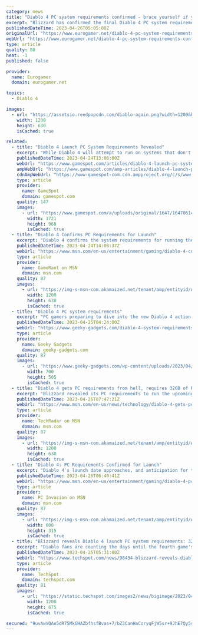 ```yaml
---
category: news
title: "Diablo 4 PC system requirements confirmed - brace yourself if you want to play in 4K"
excerpt: "Blizzard has confirmed the final Diablo 4 PC system requirements. There are four spec tiers outlined in a post on ..."
publishedDateTime: 2023-04-26T05:05:00Z
originalUrl: "https://www.eurogamer.net/diablo-4-pc-system-requirements-confirmed-brace-yourself-if-you-want-to-play-in-4k"
webUrl: "https://www.eurogamer.net/diablo-4-pc-system-requirements-confirmed-brace-yourself-if-you-want-to-play-in-4k"
type: article
quality: 80
heat: -1
published: false

provider:
  name: Eurogamer
  domain: eurogamer.net

topics:
  - Diablo 4

images:
  - url: "https://assetsio.reedpopcdn.com/diablo-again.png?width=1200&height=630&fit=crop&enable=upscale&auto=webp"
    width: 1200
    height: 630
    isCached: true

related:
  - title: "Diablo 4 Launch PC System Requirements Revealed"
    excerpt: "While Diablo 4 will attempt to run on systems that don't meet the recommended settings, Blizzard warns the game \"may be significantly diminished.\""
    publishedDateTime: 2023-04-24T13:06:00Z
    webUrl: "https://www.gamespot.com/articles/diablo-4-launch-pc-system-requirements-revealed/1100-6513508/"
    ampWebUrl: "https://www.gamespot.com/amp-articles/diablo-4-launch-pc-system-requirements-revealed/1100-6513508/"
    cdnAmpWebUrl: "https://www-gamespot-com.cdn.ampproject.org/c/s/www.gamespot.com/amp-articles/diablo-4-launch-pc-system-requirements-revealed/1100-6513508/"
    type: article
    provider:
      name: GameSpot
      domain: gamespot.com
    quality: 147
    images:
      - url: "https://www.gamespot.com/a/uploads/original/1647/16470614/4129181-diablo4systemrequirements.jpg"
        width: 1721
        height: 968
        isCached: true
  - title: "Diablo 4 Confirms PC Requirements for Launch"
    excerpt: "Diablo 4 confirms the system requirements for running the game on PC at launch, making players even more eager for the next entry in the franchise."
    publishedDateTime: 2023-04-24T14:08:37Z
    webUrl: "https://www.msn.com/en-us/entertainment/gaming/diablo-4-confirms-pc-requirements-for-launch/ar-AA1ahOxw"
    type: article
    provider:
      name: GameRant on MSN
      domain: msn.com
    quality: 87
    images:
      - url: "https://img-s-msn-com.akamaized.net/tenant/amp/entityid/AA1ahv9I.img?h=630&w=1200&m=6&q=60&o=t&l=f&f=jpg&x=513&y=191"
        width: 1200
        height: 630
        isCached: true
  - title: "Diablo 4 PC system requirements"
    excerpt: "PC gamers preparing to dive into the new Diablo 4 action role-playing game officially launching on June 6, 2023. Will be pleased to know that Blizzard ..."
    publishedDateTime: 2023-04-25T04:24:00Z
    webUrl: "https://www.geeky-gadgets.com/diablo-4-system-requirements-25-04-2023/"
    type: article
    provider:
      name: Geeky Gadgets
      domain: geeky-gadgets.com
    quality: 87
    images:
      - url: "https://www.geeky-gadgets.com/wp-content/uploads/2023/04/Diablo-4-system-requirements.jpg"
        width: 700
        height: 505
        isCached: true
  - title: "Diablo 4 gets PC requirements from hell, requires 32GB of RAM for 4K"
    excerpt: "Blizzard revealed its PC requirements to run the upcoming Diablo 4, and the required RAM to run it in 4K is particularly steep."
    publishedDateTime: 2023-04-26T07:47:21Z
    webUrl: "https://www.msn.com/en-us/news/technology/diablo-4-gets-pc-requirements-from-hell-requires-32gb-of-ram-for-4k/ar-AA1annxT"
    type: article
    provider:
      name: TechRadar on MSN
      domain: msn.com
    quality: 87
    images:
      - url: "https://img-s-msn-com.akamaized.net/tenant/amp/entityid/AA1anhVA.img?h=630&w=1200&m=6&q=60&o=t&l=f&f=jpg"
        width: 1200
        height: 630
        isCached: true
  - title: "Diablo 4: PC Requirements Confirmed for Launch"
    excerpt: "Diablo 4′s launch date approaches, and anticipation for the action RPG reaches a fever pitch. Tons of exciting news and information about the upcoming game are revealed almost daily. Of course, some ..."
    publishedDateTime: 2023-04-26T06:40:41Z
    webUrl: "https://www.msn.com/en-us/entertainment/gaming/diablo-4-pc-requirements-confirmed-for-launch/ar-AA1an5r5"
    type: article
    provider:
      name: PC Invasion on MSN
      domain: msn.com
    quality: 87
    images:
      - url: "https://img-s-msn-com.akamaized.net/tenant/amp/entityid/AA1anafz.img?h=315&w=600&m=6&q=60&o=t&l=f&f=jpg&x=469&y=314"
        width: 600
        height: 315
        isCached: true
  - title: "Blizzard reveals Diablo 4 launch PC system requirements: 32GB RAM & RTX 3080 for 4K"
    excerpt: "Diablo fans are counting the days until the fourth game's June 6 release date. Now, Blizzard has revealed what kind of graphical experience users can expect ..."
    publishedDateTime: 2023-04-25T05:31:00Z
    webUrl: "https://www.techspot.com/news/98434-blizzard-reveals-diablo-4-launch-pc-system-requirements.html"
    type: article
    provider:
      name: TechSpot
      domain: techspot.com
    quality: 81
    images:
      - url: "https://static.techspot.com/images2/news/bigimage/2023/04/2023-04-25-image-7.jpg"
        width: 1200
        height: 675
        isCached: true

secured: "9uvAwVQAo5dR75MkGHAZbfhsfBvas+7/bZ3CanHaCoryqFjW5sr+9JhE7Qy5sq45jw48TJhVQeAa8h6VZaoX/zartUbFuy/3Dc7eiI6b1dxADBXMlBvucbPOCkOsCnJRD68WwBi+GFVrNrtUzg8EaQg8YYlM6wv/+ax/8e6kYfbEZru19mdof2MzPXknVD3ePP0XroD1+NrtbE+qsqde46CIt7Yuh0Vp6bHDCr1OhM+FsOVvHsGO1bLXPhkRaH3CeBOqeBpa1bLURHL/x8n10tCHOLjgemea0dVIh0FTLT8pLpphx4dy5YNikxgxX606z3BVIsT1+jSAuN6u1wfZ/V3tVwsT20M01RXVwsszHDs=;DAZbiArEOi+bDFiwlojb9w=="
---
```


